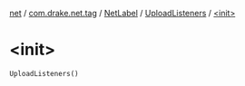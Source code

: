[net](../../../index.md) / [com.drake.net.tag](../../index.md) / [NetLabel](../index.md) / [UploadListeners](index.md) / [&lt;init&gt;](./-init-.md)

# &lt;init&gt;

`UploadListeners()`